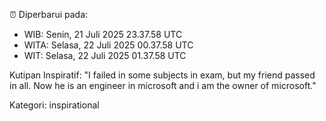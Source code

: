 ⏰ Diperbarui pada:
- WIB: Senin, 21 Juli 2025 23.37.58 UTC
- WITA: Selasa, 22 Juli 2025 00.37.58 UTC
- WIT: Selasa, 22 Juli 2025 01.37.58 UTC

Kutipan Inspiratif:
"I failed in some subjects in exam, but my friend passed in all. Now he is an engineer in microsoft and i am the owner of microsoft."


Kategori: inspirational

